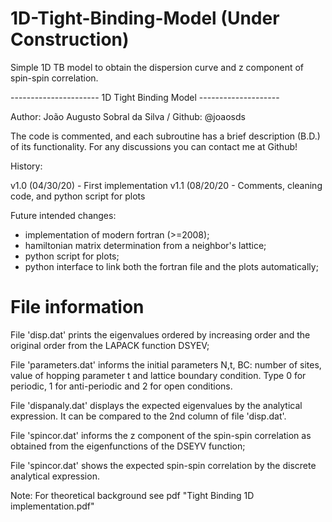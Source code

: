 # 1D-Tight-Binding-Model (Under Construction)
Simple 1D TB model to obtain the dispersion curve and z component of spin-spin correlation.

 ---------------------- 1D Tight Binding Model --------------------

 Author: João Augusto Sobral da Silva / Github: @joaosds

 The code is commented, and each subroutine has a brief description (B.D.)
 of its functionality. For any discussions you can contact me at Github!

 History:

  v1.0 (04/30/20) - First implementation
  v1.1 (08/20/20 - Comments, cleaning code, and python script for plots 
  
  Future intended changes:
  - implementation of modern fortran (>=2008);
  - hamiltonian matrix determination from a neighbor's lattice;
  - python script for plots;
  - python interface to link both the fortran file and the plots automatically;

# File information

 File 'disp.dat' prints the eigenvalues ordered by increasing order
 and the original order from the LAPACK function DSYEV;


 File 'parameters.dat' informs the initial parameters N,t, BC: number of
 sites, value of hopping parameter t and lattice boundary condition. 
 Type 0 for periodic, 1 for anti-periodic and 2 for open conditions.

 File 'dispanaly.dat' displays the expected eigenvalues by the analytical
 expression. It can be compared to the 2nd column of file 'disp.dat'.
 
 File 'spincor.dat' informs the z component of the spin-spin correlation
 as obtained from the eigenfunctions of the DSEYV function;
 
 File 'spincor.dat' shows the expected spin-spin correlation by the discrete
 analytical expression.
 
 Note: For theoretical background see pdf "Tight Binding 1D implementation.pdf"

